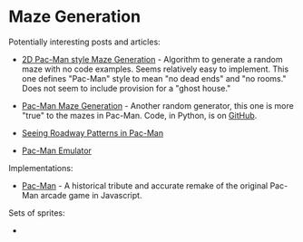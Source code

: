 # Maze Generation

Potentially interesting posts and articles:

* [2D Pac-Man style Maze Generation](https://www.contralogic.com/2d-pac-man-style-maze-generation) -
Algorithm to generate a random maze with no code examples.
Seems relatively easy to implement. This one defines "Pac-Man"
style to mean "no dead ends" and "no rooms."
Does not seem to include provision for a "ghost house."

* [Pac-Man Maze Generation](https://shaunlebron.github.io/pacman-mazegen/) -
Another random generator, this one is more "true" to the mazes
in Pac-Man. Code, in Python, is on
[GitHub](https://github.com/shaunlebron/pacman-mazegen).

* [Seeing Roadway Patterns in Pac-Man](https://www.lugnet.com/admin/plan/map/pacman.html)

* [Pac-Man Emulator](http://simonowen.com/sam/articles/pacemu)

Implementations:

* [Pac-Man](https://github.com/masonicGIT/pacman) - A historical tribute and accurate remake of the
original Pac-Man arcade game in Javascript.

Sets of sprites:

* [](https://github.com/rm-hull/big-bang/tree/master/examples/pacman)
